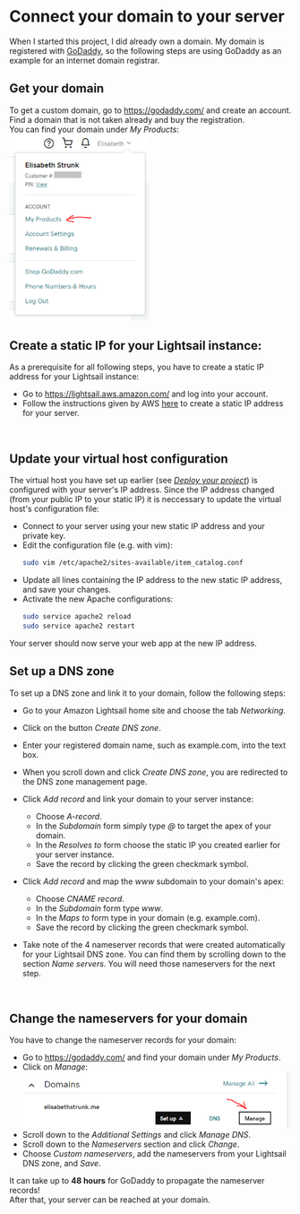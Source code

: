 # Connect your domain to your server

When I started this project, I did already own a domain. My domain is registered with [GoDaddy](https://godaddy.com/), so the following steps are using GoDaddy as an example for an internet domain registrar.

## Get your domain
To get a custom domain, go to https://godaddy.com/ and create an account.<br>
Find a domain that is not taken already and buy the registration.<br>
You can find your domain under *My Products*:<br>
<kbd><img src="readme_images/godaddy-products.PNG" width=250></kbd>
<br>

## Create a static IP for your Lightsail instance:
As a prerequisite for all following steps, you have to create a static IP address for your Lightsail instance:

* Go to https://lightsail.aws.amazon.com/ and log into your account.
* Follow the instructions given by AWS [here](https://lightsail.aws.amazon.com/ls/docs/en_us/articles/lightsail-create-static-ip) to create a static IP address for your server.
<br>

## Update your virtual host configuration
The virtual host you have set up earlier (see [*Deploy your project*](deploy_your_project.md)) is configured with your server's IP address. Since the IP address changed (from your public IP to your static IP) it is neccessary to update the virtual host's configuration file:

* Connect to your server using your new static IP address and your private key.
* Edit the configuration file (e.g. with vim):
    ```bash
    sudo vim /etc/apache2/sites-available/item_catalog.conf
    ```
* Update all lines containing the IP address to the new static IP address, and save your changes.
* Activate the new Apache configurations:
    ```bash
    sudo service apache2 reload
    sudo service apache2 restart
    ```

Your server should now serve your web app at the new IP address.
<br>

## Set up a DNS zone
To set up a DNS zone and link it to your domain, follow the following steps:

* Go to your Amazon Lightsail home site and choose the tab *Networking*.
* Click on the button *Create DNS zone*.
* Enter your registered domain name, such as example.com, into the text box.
* When you scroll down and click *Create DNS zone*, you are redirected to the DNS zone management page.
* Click *Add record* and link your domain to your server instance:

    - Choose *A-record*.
    - In the *Subdomain* form simply type *@* to target the apex of your domain.
    - In the *Resolves to* form choose the static IP you created earlier for your server instance.
    - Save the record by clicking the green checkmark symbol.
* Click *Add record* and map the *www* subdomain to your domain's apex:
 
    - Choose *CNAME record*.
    - In the *Subdomain* form type *www*.
    - In the *Maps to* form type in your domain (e.g. example.com).
    - Save the record by clicking the green checkmark symbol.
* Take note of the 4 nameserver records that were created automatically for your Lightsail DNS zone. You can find them by scrolling down to the section *Name servers*. You will need those nameservers for the next step.
<br>

## Change the nameservers for your domain
You have to change the nameserver records for your domain:

* Go to https://godaddy.com/ and find your domain under *My Products*.
* Click on *Manage*:<br>
    <kbd><img src="readme_images/godaddy-manage-domain.PNG" width=550></kbd>
* Scroll down to the *Additional Settings* and click *Manage DNS*.
* Scroll down to the *Nameservers* section and click *Change*.
* Choose *Custom nameservers*, add the nameservers from your Lightsail DNS zone, and *Save*.

It can take up to **48 hours** for GoDaddy to propagate the nameserver records!<br>
After that, your server can be reached at your domain.
